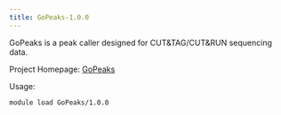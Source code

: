 ```yaml
---
title: GoPeaks-1.0.0
---
```

GoPeaks is a peak caller designed for CUT&TAG/CUT&RUN sequencing data.

Project Homepage: [GoPeaks](https://github.com/maxsonBraunLab/gopeaks)

Usage:
```
module load GoPeaks/1.0.0
```
